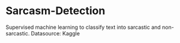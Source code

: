 # Sarcasm-Detection
Supervised machine learning to classify text into sarcastic and non-sarcastic. Datasource: Kaggle
